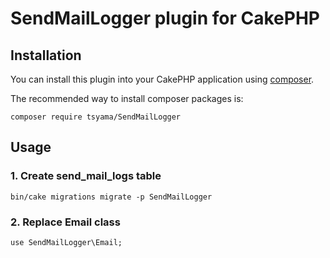 # SendMailLogger plugin for CakePHP

## Installation

You can install this plugin into your CakePHP application using [composer](http://getcomposer.org).

The recommended way to install composer packages is:

```
composer require tsyama/SendMailLogger
```

## Usage

### 1. Create send_mail_logs table

```
bin/cake migrations migrate -p SendMailLogger
```

### 2. Replace Email class

```
use SendMailLogger\Email;
```